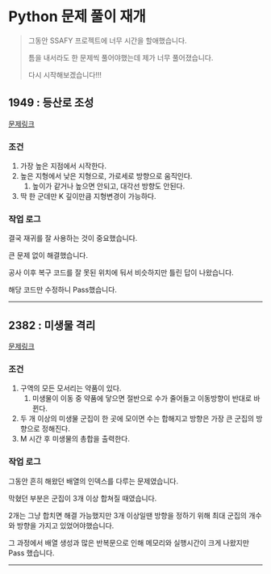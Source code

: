 # Python 문제 풀이 재개

> 그동안 SSAFY 프로젝트에 너무 시간을 할애했습니다. 
>
> 틈을 내서라도 한 문제씩 풀어야했는데 제가 너무 풀어졌습니다. 
>
> 다시 시작해보겠습니다!!!



## 1949 : 등산로 조성

[문제링크](https://swexpertacademy.com/main/code/problem/problemDetail.do?contestProbId=AV5PoOKKAPIDFAUq&categoryId=AV5PoOKKAPIDFAUq&categoryType=CODE)

### 조건

1. 가장 높은 지점에서 시작한다.
2. 높은 지형에서 낮은 지형으로, 가로세로 방향으로 움직인다.
   1. 높이가 같거나 높으면 안되고, 대각선 방향도 안된다.
3. 딱 한 군데만 K 깊이만큼 지형변경이 가능하다.



### 작업 로그

결국 재귀를 잘 사용하는 것이 중요했습니다.

큰 문제 없이 해결했습니다. 

공사 이후 복구 코드를 잘 못된 위치에 둬서 비슷하지만 틀린 답이 나왔습니다.

해당 코드만 수정하니 Pass했습니다.

---

## 2382 : 미생물 격리

[문제링크](https://swexpertacademy.com/main/code/problem/problemDetail.do?contestProbId=AV597vbqAH0DFAVl&categoryId=AV597vbqAH0DFAVl&categoryType=CODE)

### 조건

1. 구역의 모든 모서리는 약품이 있다.
   1. 미생물이 이동 중 약품에 닿으면 절반으로 수가 줄어들고 이동방향이 반대로 바뀐다.
2. 두 개 이상의 미생물 군집이 한 곳에 모이면 수는 합해지고 방향은 가장 큰 군집의 방향으로 정해진다.
3. M 시간 후 미생물의 총합을 출력한다.



### 작업 로그

그동안 흔히 해왔던 배열의 인덱스를 다루는 문제였습니다.

막혔던 부분은 군집이 3개 이상 합쳐질 때였습니다.

2개는 그냥 합치면 해결 가능했지만 3개 이상일땐 방향을 정하기 위해 최대 군집의 개수와 방향을 가지고 있었어야했습니다.

그 과정에서 배열 생성과 많은 반복문으로 인해 메모리와 실행시간이 크게 나왔지만 Pass 했습니다.

---



